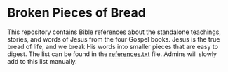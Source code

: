 # Broken Pieces of Bread

This repository contains Bible references about the standalone teachings, stories, and words of Jesus from the four Gospel books. Jesus is the true bread of life, and we break His words into smaller pieces that are easy to digest. The list can be found in the [references.txt](references.txt) file. Admins will slowly add to this list manually.
